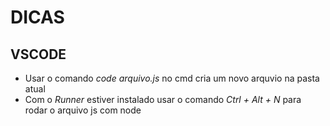 # DICAS  

## VSCODE  
  - Usar o comando *code arquivo.js* no cmd cria um novo arquvio na pasta atual   
  - Com o *Runner* estiver instalado usar o comando *Ctrl + Alt + N* para rodar o arquivo js com node
